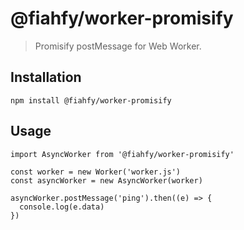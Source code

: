 # @fiahfy/worker-promisify

> Promisify postMessage for Web Worker.

## Installation
```
npm install @fiahfy/worker-promisify
```

## Usage
```
import AsyncWorker from '@fiahfy/worker-promisify'

const worker = new Worker('worker.js')
const asyncWorker = new AsyncWorker(worker)

asyncWorker.postMessage('ping').then((e) => {
  console.log(e.data)
})
```
